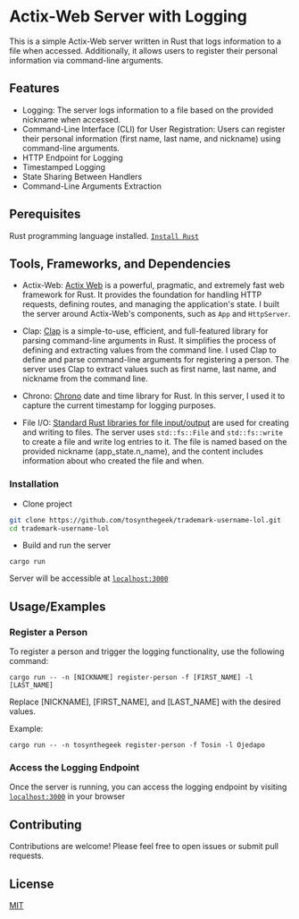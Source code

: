 # Actix-Web Server with Logging


This is a simple Actix-Web server written in Rust that logs information to a file when accessed. Additionally, it allows users to register their personal information via command-line arguments.

## Features

- Logging: The server logs information to a file based on the provided nickname when accessed.
- Command-Line Interface (CLI) for User Registration: Users can register their personal information (first name, last name, and nickname) using command-line arguments.
- HTTP Endpoint for Logging
- Timestamped Logging
- State Sharing Between Handlers
- Command-Line Arguments Extraction


## Perequisites
Rust programming language installed. [`Install Rust`](https://www.rust-lang.org/tools/install)

## Tools, Frameworks, and Dependencies

- Actix-Web: [Actix Web](https://crates.io/crates/actix-web) is a powerful, pragmatic, and extremely fast web framework for Rust. It provides the foundation for handling HTTP requests, defining routes, and managing the application's state. I built the server around Actix-Web's components, such as ```App``` and ```HttpServer```.

- Clap: [Clap](https://crates.io/crates/clap) is a simple-to-use, efficient, and full-featured library for parsing command-line arguments in Rust. It simplifies the process of defining and extracting values from the command line. I used Clap to define and parse command-line arguments for registering a person. The server uses Clap to extract values such as first name, last name, and nickname from the command line.

- Chrono: [Chrono](https://crates.io/crates/chrono) date and time library for Rust. In this server, I used it to capture the current timestamp for logging purposes.

- File I/O: [Standard Rust libraries for file input/output](https://doc.rust-lang.org/std/fs/struct.File.html#) are used for creating and writing to files. The server uses ```std::fs::File``` and ```std::fs::write``` to create a file and write log entries to it. The file is named based on the provided nickname (app_state.n_name), and the content includes information about who created the file and when.
### Installation

- Clone project

```bash
git clone https://github.com/tosynthegeek/trademark-username-lol.git
cd trademark-username-lol
```
- Build and run the server
```
cargo run
```
Server will be accessible at [`localhost:3000`](http://127.0.0.1:3000)
## Usage/Examples

### Register a Person
To register a person and trigger the logging functionality, use the following command:
```
cargo run -- -n [NICKNAME] register-person -f [FIRST_NAME] -l [LAST_NAME] 
```
Replace [NICKNAME], [FIRST_NAME], and [LAST_NAME] with the desired values.

Example: 
```
cargo run -- -n tosynthegeek register-person -f Tosin -l Ojedapo
```

### Access the Logging Endpoint
Once the server is running, you can access the logging endpoint by visiting [`localhost:3000`](http://127.0.0.1:3000) in your browser

## Contributing

Contributions are welcome! Please feel free to open issues or submit pull requests.


## License

[MIT](https://choosealicense.com/licenses/mit/)

